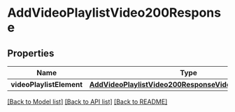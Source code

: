 # AddVideoPlaylistVideo200Response

## Properties
Name | Type | Description | Notes
------------ | ------------- | ------------- | -------------
**videoPlaylistElement** | [**AddVideoPlaylistVideo200ResponseVideoPlaylistElement**](AddVideoPlaylistVideo200ResponseVideoPlaylistElement.md) |  | [optional] 

[[Back to Model list]](../README.md#documentation-for-models) [[Back to API list]](../README.md#documentation-for-api-endpoints) [[Back to README]](../README.md)


